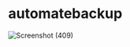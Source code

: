 # automatebackup

![Screenshot (409)](https://github.com/Vaishnavi-M-Patil/automatebackup/blob/main/assets/1stimg.png)

